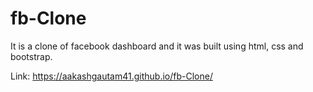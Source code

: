 # fb-Clone
It is a clone of facebook dashboard and it was built using html, css and bootstrap.

Link: https://aakashgautam41.github.io/fb-Clone/
